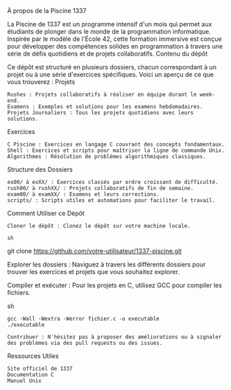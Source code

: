 À propos de la Piscine 1337

La Piscine de 1337 est un programme intensif d'un mois qui permet aux étudiants de plonger dans le monde de la programmation informatique. Inspirée par le modèle de l'École 42, cette formation immersive est conçue pour développer des compétences solides en programmation à travers une série de défis quotidiens et de projets collaboratifs.
Contenu du dépôt

Ce dépôt est structuré en plusieurs dossiers, chacun correspondant à un projet ou à une série d'exercices spécifiques. Voici un aperçu de ce que vous trouverez :
Projets

    Rushes : Projets collaboratifs à réaliser en équipe durant le week-end.
    Examens : Exemples et solutions pour les examens hebdomadaires.
    Projets Journaliers : Tous les projets quotidiens avec leurs solutions.

Exercices

    C Piscine : Exercices en langage C couvrant des concepts fondamentaux.
    Shell : Exercices et scripts pour maîtriser la ligne de commande Unix.
    Algorithmes : Résolution de problèmes algorithmiques classiques.

Structure des Dossiers

    ex00/ à exXX/ : Exercices classés par ordre croissant de difficulté.
    rush00/ à rushXX/ : Projets collaboratifs de fin de semaine.
    exam00/ à examXX/ : Examens et leurs corrections.
    scripts/ : Scripts utiles et automations pour faciliter le travail.

Comment Utiliser ce Dépôt

    Cloner le dépôt : Clonez le dépôt sur votre machine locale.

    sh

git clone https://github.com/votre-utilisateur/1337-piscine.git

Explorer les dossiers : Naviguez à travers les différents dossiers pour trouver les exercices et projets que vous souhaitez explorer.

Compiler et exécuter : Pour les projets en C, utilisez GCC pour compiler les fichiers.

sh

    gcc -Wall -Wextra -Werror fichier.c -o executable
    ./executable

    Contribuer : N'hésitez pas à proposer des améliorations ou à signaler des problèmes via des pull requests ou des issues.

Ressources Utiles

    Site officiel de 1337
    Documentation C
    Manuel Unix
